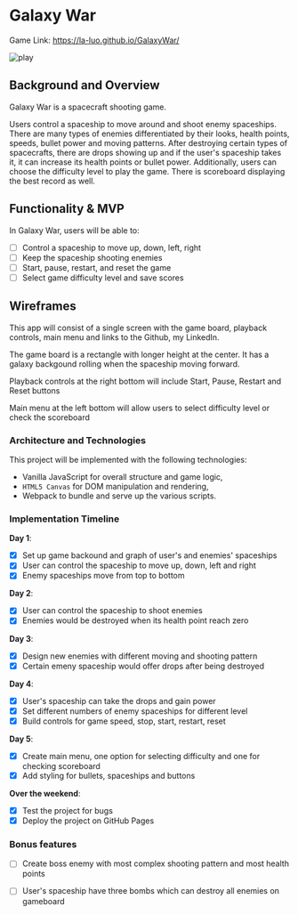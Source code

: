 # Galaxy War

Game Link: https://la-luo.github.io/GalaxyWar/

![play](https://github.com/Rola1993/GalaxyWar/blob/master/img/play.gif)

## Background and Overview

Galaxy War is a spacecraft shooting game.

Users control a spaceship to move around and shoot enemy spaceships. There are many types of enemies differentiated by their looks, health points, speeds, bullet power and moving patterns. After destroying certain types of spacecrafts, there are drops showing up and if the user's spaceship takes it, it can increase its health points or bullet power.
Additionally, users can choose the difficulty level to play the game. There is scoreboard displaying the best record as well. 

## Functionality & MVP

In Galaxy War, users will be able to:

- [ ] Control a spaceship to move up, down, left, right
- [ ] Keep the spaceship shooting enemies 
- [ ] Start, pause, restart, and reset the game
- [ ] Select game difficulty level and save scores

## Wireframes

This app will consist of a single screen with the game board, playback controls, main menu and links to the Github, my LinkedIn.  

The game board is a rectangle with longer height at the center. It has a galaxy backgound rolling when the spaceship moving forward.

Playback controls at the right bottom will include Start, Pause, Restart and Reset buttons

Main menu at the left bottom will allow users to select difficulty level or check the scoreboard

### Architecture and Technologies

This project will be implemented with the following technologies:

- Vanilla JavaScript for overall structure and game logic,
- `HTML5 Canvas` for DOM manipulation and rendering,
- Webpack to bundle and serve up the various scripts.

### Implementation Timeline

**Day 1**: 
- [x] Set up game backound and graph of user's and enemies' spaceships
- [x] User can control the spaceship to move up, down, left and right
- [x] Enemy spaceships move from top to bottom

**Day 2**: 

- [x] User can control the spaceship to shoot enemies
- [x] Enemies would be destroyed when its health point reach zero

**Day 3**: 

- [x] Design new enemies with different moving and shooting pattern
- [x] Certain emeny spaceship would offer drops after being destroyed

**Day 4**: 

- [x] User's spaceship can take the drops and gain power
- [x] Set different numbers of enemy spaceships for different level
- [x] Build controls for game speed, stop, start, restart, reset

**Day 5**: 

- [x] Create main menu, one option for selecting difficulty and one for checking scoreboard
- [x] Add styling for bullets, spaceships and buttons

**Over the weekend**:

- [x] Test the project for bugs
- [x] Deploy the project on GitHub Pages

### Bonus features

- [ ] Create boss enemy with most complex shooting pattern and most health points
- [ ] User's spaceship have three bombs which can destroy all enemies on gameboard


